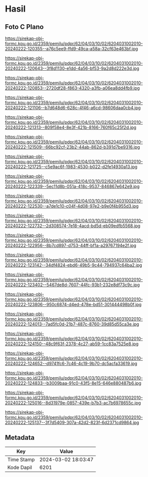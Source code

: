 # Hasil

## Foto C Plano

https://sirekap-obj-formc.kpu.go.id/2359/pemilu/pdpr/62/04/03/10/02/6204031002010-20240222-120355--a76c5ee9-ffd9-49ca-a58a-32cf63e463bf.jpg

https://sirekap-obj-formc.kpu.go.id/2359/pemilu/pdpr/62/04/03/10/02/6204031002010-20240222-120643--3f8d1130-e1dd-4a56-bf53-9a2d8d222e3d.jpg

https://sirekap-obj-formc.kpu.go.id/2359/pemilu/pdpr/62/04/03/10/02/6204031002010-20240222-120853--2720df28-f863-4320-a3fb-a06ea8dd4fb9.jpg

https://sirekap-obj-formc.kpu.go.id/2359/pemilu/pdpr/62/04/03/10/02/6204031002010-20240222-121106--b7d648d6-628c-4f46-a6cd-98606daa0cb4.jpg

https://sirekap-obj-formc.kpu.go.id/2359/pemilu/pdpr/62/04/03/10/02/6204031002010-20240222-121313--809f58e4-8e3f-421b-8166-760f65c25f2d.jpg

https://sirekap-obj-formc.kpu.go.id/2359/pemilu/pdpr/62/04/03/10/02/6204031002010-20240222-121509--66bc92cf-23b2-44ab-862d-b391d7be9316.jpg

https://sirekap-obj-formc.kpu.go.id/2359/pemilu/pdpr/62/04/03/10/02/6204031002010-20240222-121725--c5e9ac6f-1983-4530-b022-d2fe14930a13.jpg

https://sirekap-obj-formc.kpu.go.id/2359/pemilu/pdpr/62/04/03/10/02/6204031002010-20240222-122339--5ec11d8b-051a-418c-9537-846867e642e9.jpg

https://sirekap-obj-formc.kpu.go.id/2359/pemilu/pdpr/62/04/03/10/02/6204031002010-20240222-122530--a7de1c10-c04f-4d08-97e2-b9e0f4b955d3.jpg

https://sirekap-obj-formc.kpu.go.id/2359/pemilu/pdpr/62/04/03/10/02/6204031002010-20240222-122732--2d308574-7e18-4acd-bd5d-eb09edfb5568.jpg

https://sirekap-obj-formc.kpu.go.id/2359/pemilu/pdpr/62/04/03/10/02/6204031002010-20240222-122956--8b7cd897-d753-44ff-bf1a-a29767194e2f.jpg

https://sirekap-obj-formc.kpu.go.id/2359/pemilu/pdpr/62/04/03/10/02/6204031002010-20240222-123142--34df4824-ebd6-49b5-9c44-794937c64ba2.jpg

https://sirekap-obj-formc.kpu.go.id/2359/pemilu/pdpr/62/04/03/10/02/6204031002010-20240222-123402--5467de8d-7607-44fc-93b1-232e8df73c9c.jpg

https://sirekap-obj-formc.kpu.go.id/2359/pemilu/pdpr/62/04/03/10/02/6204031002010-20240222-123806--950c6874-d4ed-478e-bd51-301444498b0f.jpg

https://sirekap-obj-formc.kpu.go.id/2359/pemilu/pdpr/62/04/03/10/02/6204031002010-20240222-124013--7ad5fc0d-21b7-487c-8760-39d85d55ca3e.jpg

https://sirekap-obj-formc.kpu.go.id/2359/pemilu/pdpr/62/04/03/10/02/6204031002010-20240222-124150--48c9f63f-2378-4c27-ab59-1cc83a7525e8.jpg

https://sirekap-obj-formc.kpu.go.id/2359/pemilu/pdpr/62/04/03/10/02/6204031002010-20240222-124652--d9741fc6-7c46-4c19-9b70-dc5acfa33619.jpg

https://sirekap-obj-formc.kpu.go.id/2359/pemilu/pdpr/62/04/03/10/02/6204031002010-20240222-124833--b3009baa-91c0-43f5-8e15-646e880487b6.jpg

https://sirekap-obj-formc.kpu.go.id/2359/pemilu/pdpr/62/04/03/10/02/6204031002010-20240222-125016--8d31979e-0857-439e-b7b3-ac7b6978655c.jpg

https://sirekap-obj-formc.kpu.go.id/2359/pemilu/pdpr/62/04/03/10/02/6204031002010-20240222-125137--3f7d5409-307a-42d2-823f-6d2371cd9864.jpg


## Metadata

| Key        | Value               |
| ---------- | ------------------- |
| Time Stamp | 2024-03-02 18:03:47 |
| Kode Dapil | 6201                |



